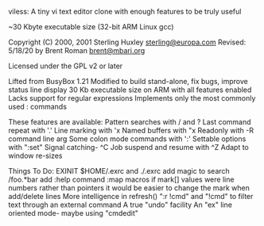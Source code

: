 viless:  A tiny vi text editor clone with enough features to be truly useful

~30 Kbyte executable size (32-bit ARM Linux gcc)

Copyright (C) 2000, 2001 Sterling Huxley <sterling@europa.com>
Revised:  5/18/20 by Brent Roman <brent@mbari.org>

Licensed under the GPL v2 or later

Lifted from BusyBox 1.21
Modified to build stand-alone, fix bugs, improve status line display
30 Kb executable size on ARM with all features enabled
Lacks support for regular expressions
Implements only the most commonly used : commands

These features are available:
	Pattern searches with / and ?
	Last command repeat with '.'
	Line marking with 'x
	Named buffers with "x
	Readonly with -R command line arg
	Some colon mode commands with ':'
	Settable options with ":set"
	Signal catching- ^C
	Job suspend and resume with ^Z
	Adapt to window re-sizes

Things To Do:
	EXINIT
	$HOME/.exrc  and  ./.exrc
	add magic to search	/foo.*bar
	add :help command
	:map macros
	if mark[] values were line numbers rather than pointers
	   it would be easier to change the mark when add/delete lines
	More intelligence in refresh()
	":r !cmd"  and  "!cmd"  to filter text through an external command
	A true "undo" facility
	An "ex" line oriented mode- maybe using "cmdedit"

